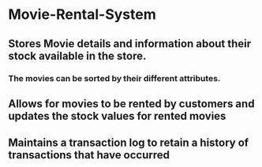 # Movie-Rental-System

## Stores Movie details and information about their stock available in the store.

### The movies can be sorted by their different attributes.


## Allows for movies to be rented by customers and updates the stock values for rented movies

## Maintains a transaction log to retain a history of transactions that have occurred
